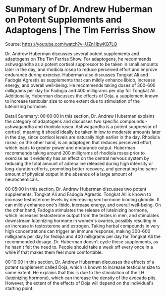 # Summary of Dr. Andrew Huberman on Potent Supplements and Adaptogens | The Tim Ferriss Show

Source: https://youtube.com/watch?v=UZnHbwKQ7LQ

Dr. Andrew Huberman discusses several potent supplements and adaptogens on The Tim Ferriss Show. For adaptogens, he recommends ashwagandha as a potent cortisol suppressor to be taken in small amounts later in the day, and rhodiola rosea to reduce perceived effort and improve endurance during exercise. Huberman also discusses Tongkat Ali and Fadogia Agrestis as supplements that can mildly enhance libido, increase energy, and overall well-being. He recommends taking doses of 300-600 milligrams per day for Fadogia and 400 milligrams per day for Tongkat Ali. Additionally, Huberman discusses the effects of Doja, a supplement known to increase testicular size to some extent due to stimulation of the luteinizing hormone.

Detail Summary: 
00:00:00
In this section, Dr. Andrew Huberman explains the category of adaptogens and discusses two specific compounds - ashwagandha and rhodiola rosea. Ashwagandha is a potent suppressor of cortisol, meaning it should ideally be taken in low to moderate amounts later in the day, since cortisol levels are naturally high earlier in the day. Rhodiola rosea, on the other hand, is an adaptogen that reduces perceived effort, which leads to greater power and endurance output. Huberman recommends taking around 200 milligrams of rhodiola rosea prior to exercise as it evidently has an effect on the central nervous system by reducing the total amount of adrenaline released during high intensity or long-duration efforts, promoting better recovery, and generating the same amount of physical output in the absence of a large amount of neurochemicals.

00:05:00
In this section, Dr. Andrew Huberman discusses two potent supplements: Tongkat Ali and Fadogia Agrestis. Tongkat Ali is known to increase testosterone levels by decreasing sex hormone binding globulin. It can mildly enhance one's libido, increase energy, and overall well-being. On the other hand, Fadogia stimulates the release of luteinizing hormone, which increases testosterone output from the testes in men, and stimulates downstream luteinizing hormone in women's ovaries, possibly resulting in an increase in testosterone and estrogen. Taking herbal compounds in very high concentrations can trigger an immune response, making 300-600 milligrams per day for fedojia and 400 milligrams per day for Tongkat Ali the recommended dosage. Dr. Huberman doesn't cycle these supplements, as he hasn't felt the need to. People should take a week off every once in a while if that makes them feel more comfortable.

00:10:00
In this section, Dr. Andrew Huberman discusses the effects of a potent supplement called Doja, which is known to increase testicular size to some extent. He explains that this is due to the stimulation of the LH (luteinizing hormone), which can increase the density of the avocado pits. However, the extent of the effects of Doja will depend on the individual's starting point.

